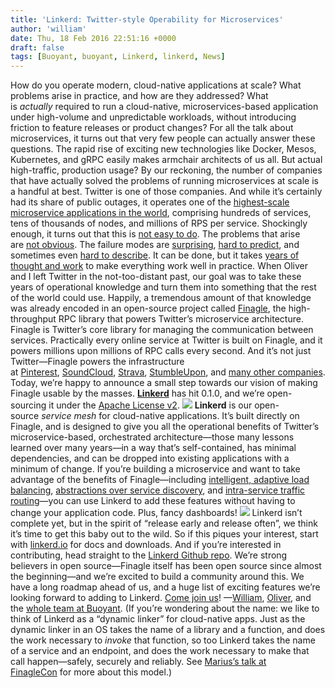 ```yaml
---
title: 'Linkerd: Twitter-style Operability for Microservices'
author: 'william'
date: Thu, 18 Feb 2016 22:51:16 +0000
draft: false
tags: [Buoyant, buoyant, Linkerd, linkerd, News]
---
```


How do you operate modern, cloud-native applications at scale? What problems arise in practice, and how are they addressed? What is *actually* required to run a cloud-native, microservices-based application under high-volume and unpredictable workloads, without introducing friction to feature releases or product changes? For all the talk about microservices, it turns out that very few people can actually answer these questions. The rapid rise of exciting new technologies like Docker, Mesos, Kubernetes, and gRPC easily makes armchair architects of us all. But actual high-traffic, production usage? By our reckoning, the number of companies that have actually solved the problems of running microservices at scale is a handful at best. Twitter is one of those companies. And while it’s certainly had its share of public outages, it operates one of the [highest-scale microservice applications in the world](https://blog.twitter.com/2013/new-tweets-per-second-record-and-how), comprising hundreds of services, tens of thousands of nodes, and millions of RPS per service. Shockingly enough, it turns out that this is [not easy to do](http://www.slideshare.net/InfoQ/decomposing-twitter-adventures-in-serviceoriented-architecture). The problems that arise are [not obvious](https://www.somethingsimilar.com/2013/01/14/notes-on-distributed-systems-for-young-bloods/). The failure modes are [surprising](http://roc.cs.berkeley.edu/papers/dsconfig.pdf), [hard to predict](http://web.archive.org/web/20141009231131/http://www.ctlab.org/documents/How%20Complex%20Systems%20Fail.pdf), and sometimes even [hard to describe](https://blog.twitter.com/2012/today-s-turbulence-explained). It can be done, but it takes [years of thought and work](http://monkey.org/~marius/redux.html) to make everything work well in practice. When Oliver and I left Twitter in the not-too-distant past, our goal was to take these years of operational knowledge and turn them into something that the rest of the world could use. Happily, a tremendous amount of that knowledge was already encoded in an open-source project called [Finagle](http://finagle.github.io/), the high-throughput RPC library that powers Twitter’s microservice architecture. Finagle is Twitter’s core library for managing the communication between services. Practically every online service at Twitter is built on Finagle, and it powers millions upon millions of RPC calls every second. And it’s not just Twitter—Finagle powers the infrastructure at [Pinterest](https://www.pinterest.com/), [SoundCloud](https://soundcloud.com/), [Strava](https://www.strava.com/), [StumbleUpon](http://www.stumbleupon.com/), and [many other companies](https://github.com/twitter/finagle/blob/master/ADOPTERS.md). Today, we’re happy to announce a small step towards our vision of making Finagle usable by the masses. **[Linkerd](http://linkerd.io/)** has hit 0.1.0, and we’re open-sourcing it under the [Apache License v2](http://www.apache.org/licenses/LICENSE-2.0). ![](https://buoyant.io/wp-content/uploads/2017/07/buoyant-linkerd-logo.png) **Linkerd** is our open-source *service mesh* for cloud-native applications. It’s built directly on Finagle, and is designed to give you all the operational benefits of Twitter’s microservice-based, orchestrated architecture—those many lessons learned over many years—in a way that’s self-contained, has minimal dependencies, and can be dropped into existing applications with a minimum of change. If you’re building a microservice and want to take advantage of the benefits of Finagle—including [intelligent, adaptive load balancing](https://linkerd.io/features/load-balancing/), [abstractions over service discovery](https://linkerd.io/features/service-discovery/), and [intra-service traffic routing](https://linkerd.io/features/routing/)—you can use Linkerd to add these features without having to change your application code. Plus, fancy dashboards! ![](https://buoyant.io/wp-content/uploads/2017/07/buoyant-linkerd-dashboard.png) Linkerd isn’t complete yet, but in the spirit of “release early and release often”, we think it’s time to get this baby out to the wild. So if this piques your interest, start with [linkerd.io](https://linkerd.io/) for docs and downloads. And if you’re interested in contributing, head straight to the [Linkerd Github repo](https://github.com/linkerd/linkerd). We’re strong believers in open source—Finagle itself has been open source since almost the beginning—and we’re excited to build a community around this. We have a long roadmap ahead of us, and a huge list of exciting features we’re looking forward to adding to Linkerd. [Come join us](https://slack.linkerd.io/)! —[William](https://twitter.com/wm), [Oliver](https://twitter.com/olix0r), and the [whole team at Buoyant](https://buoyant.io/). (If you’re wondering about the name: we like to think of Linkerd as a “dynamic linker” for cloud-native apps. Just as the dynamic linker in an OS takes the name of a library and a function, and does the work necessary to *invoke* that function, so too Linkerd takes the name of a service and an endpoint, and does the work necessary to make that call happen—safely, securely and reliably. See [Marius’s talk at FinagleCon](http://monkey.org/~marius/redux.html) for more about this model.)
